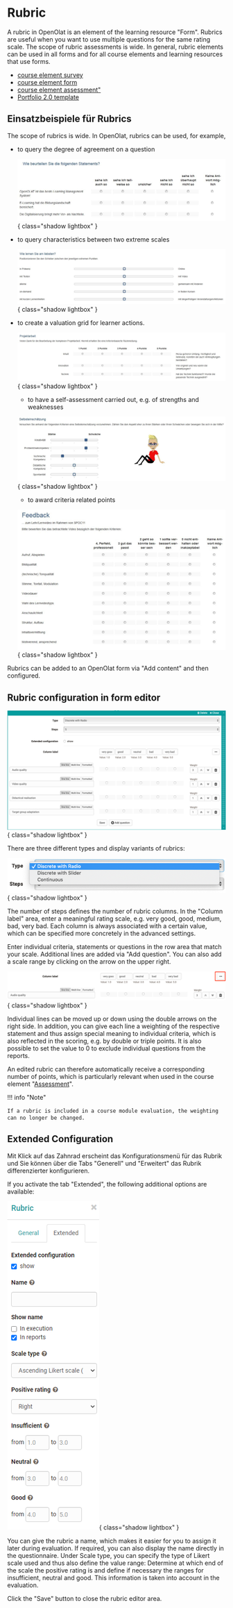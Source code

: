 # Rubric

A rubric in OpenOlat is an element of the learning resource "Form". Rubrics are useful when you want to use multiple questions for the same rating scale. The scope of rubric assessments is wide. In general, rubric elements can be used in all forms and for all course elements and learning resources that use forms. 

* [course element survey](Forms_in_Questionnaires.md)
* [course element form](Forms_in_Forms_Element.md)
* [course element assessment"](Forms_in_Rubric_Scoring.md)
* [Portfolio 2.0 template](Forms_in_the_ePortfolio_template.md)

## Einsatzbeispiele für Rubrics

The scope of rubrics is wide. In OpenOlat, rubrics can be used, for example,

* to query the degree of agreement on a question

  ![Rubric Example Radiobutton1](assets/Rubrik_Beispiel1.jpg){ class="shadow lightbox" }

* to query characteristics between two extreme scales

  ![Rubric Example Slider](assets/Rubrik_Beispiel2.jpg){ class="shadow lightbox" }
  
* to create a valuation grid for learner actions.

  ![Rubric Example Radiobutton2](assets/Rubrik_Beispiel3.jpg){ class="shadow lightbox" }

  * to have a self-assessment carried out, e.g. of strengths and weaknesses

  ![Rubric example self-assessment](assets/Rubrik_Beispiel4.jpg){ class="shadow lightbox" }

  * to award criteria related points

  ![Rubric Feedback](assets/rubrik_skalentexte.jpg){ class="shadow lightbox" }
  
Rubrics can be added to an OpenOlat form via "Add content" and then configured.

## Rubric configuration in form editor

![Rubrik Editor](assets/Rubric_add_EN.png){ class="shadow lightbox" }

There are three different types and display variants of rubrics:

![Rubric variants](assets/Scale_types_EN.png){ class="shadow lightbox" }

The number of steps defines the number of rubric columns. In the "Column label" area, enter a meaningful rating scale, e.g. very good, good, medium, bad, very bad.  Each column is always associated with a certain value, which can be specified more concretely in the advanced settings.

Enter individual criteria, statements or questions in the row area that match your scale. Additional lines are added via "Add question". You can also add a scale range by clicking on the arrow on the upper right.

![Rubric scale range](assets/Rubric_scale_EN.png){ class="shadow lightbox" }

Individual lines can be moved up or down using the double arrows on the right side. In addition, you can give each line a weighting of the respective statement and thus assign special meaning to individual criteria, which is also reflected in the scoring, e.g. by double or triple points. It is also possible to set the value to 0 to exclude individual questions from the reports.

An edited rubric can therefore automatically receive a corresponding number of points, which is particularly relevant when used in the course element "[Assessment](../course_elements/Knowledge_Transfer.md)".

!!! info "Note"

    If a rubric is included in a course module evaluation, the weighting can no longer be changed.

## Extended Configuration

Mit Klick auf das Zahnrad erscheint das Konfigurationsmenü für das Rubrik und Sie können über die Tabs "Generell" und "Erweitert" das Rubrik differenzierter konfigurieren. 

If you activate the tab "Extended", the following additional options are available:

![Advanced rubric configuration](assets/Rubric_erweitert_en.png){ class="shadow lightbox" }

You can give the rubric a name, which makes it easier for you to assign it later during evaluation. If required, you can also display the name directly in the questionnaire. Under Scale type, you can specify the type of Likert scale used and thus also define the value range: Determine at which end of the scale the positive rating is and define if necessary the ranges for insufficient, neutral and good. This information is taken into account in the evaluation.

Click the "Save" button to close the rubric editor area. 
